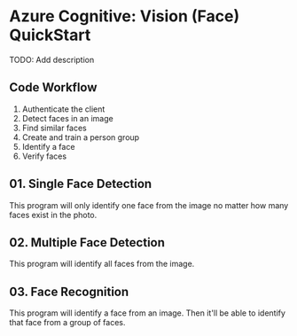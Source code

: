 # Azure Cognitive: Vision (Face) QuickStart

TODO: Add description

## Code Workflow

1. Authenticate the client
2. Detect faces in an image
3. Find similar faces
4. Create and train a person group
5. Identify a face
6. Verify faces

## 01. Single Face Detection

This program will only identify one face from the image no matter how many faces exist in the photo.

## 02. Multiple Face Detection

This program will identify all faces from the image.

## 03. Face Recognition

This program will identify a face from an image. Then it'll be able to identify that face from a group of faces.
